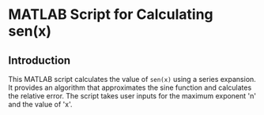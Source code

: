 # MATLAB Script for Calculating sen(x)

## Introduction

This MATLAB script calculates the value of `sen(x)` using a series expansion. It provides an algorithm that approximates the sine function and calculates the relative error. The script takes user inputs for the maximum exponent 'n' and the value of 'x'.
